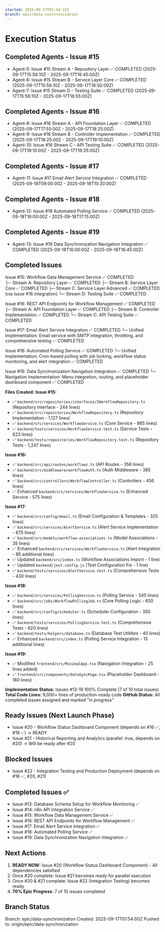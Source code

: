 ```yaml
---
started: 2025-09-17T01:54:15Z
branch: epic/data-synchronization
---
```


# Execution Status

## Completed Agents - Issue #15
- Agent-5: Issue #15 Stream A - Repository Layer ✅ COMPLETED (2025-09-17T15:56:10Z - 2025-09-17T16:45:00Z)
- Agent-6: Issue #15 Stream B - Service Layer Core ✅ COMPLETED (2025-09-17T15:56:10Z - 2025-09-17T16:50:00Z) 
- Agent-7: Issue #15 Stream D - Testing Suite ✅ COMPLETED (2025-09-17T15:56:10Z - 2025-09-17T16:55:00Z)

## Completed Agents - Issue #16
- Agent-8: Issue #16 Stream A - API Foundation Layer ✅ COMPLETED (2025-09-17T17:55:00Z - 2025-09-17T18:25:00Z)
- Agent-9: Issue #16 Stream B - Controller Implementation ✅ COMPLETED (2025-09-17T18:25:00Z - 2025-09-17T19:10:00Z) 
- Agent-10: Issue #16 Stream C - API Testing Suite ✅ COMPLETED (2025-09-17T19:10:00Z - 2025-09-17T19:35:00Z)

## Completed Agents - Issue #17
- Agent-11: Issue #17 Email Alert Service Integration ✅ COMPLETED (2025-09-18T09:00:00Z - 2025-09-18T10:30:00Z)

## Completed Agents - Issue #18
- Agent-12: Issue #18 Automated Polling Service ✅ COMPLETED (2025-09-18T16:00:00Z - 2025-09-18T17:15:00Z)

## Completed Agents - Issue #19
- Agent-13: Issue #19 Data Synchronization Navigation Integration ✅ COMPLETED (2025-09-18T16:00:00Z - 2025-09-18T16:45:00Z)

## Completed Issues
Issue #15: Workflow Data Management Service ✅ COMPLETED  
  ├─ Stream A: Repository Layer ✅ COMPLETED
  ├─ Stream B: Service Layer Core ✅ COMPLETED
  ├─ Stream C: Service Layer Advanced ✅ COMPLETED (via Issue #16 integration)
  └─ Stream D: Testing Suite ✅ COMPLETED

Issue #16: REST API Endpoints for Workflow Management ✅ COMPLETED  
  ├─ Stream A: API Foundation Layer ✅ COMPLETED
  ├─ Stream B: Controller Implementation ✅ COMPLETED
  └─ Stream C: API Testing Suite ✅ COMPLETED

Issue #17: Email Alert Service Integration ✅ COMPLETED
  └─ Unified Implementation: Email service with SMTP integration, throttling, and comprehensive testing ✅ COMPLETED

Issue #18: Automated Polling Service ✅ COMPLETED
  └─ Unified Implementation: Cron-based polling with job locking, workflow status monitoring, and alert integration ✅ COMPLETED

Issue #19: Data Synchronization Navigation Integration ✅ COMPLETED
  └─ Navigation Implementation: Menu integration, routing, and placeholder dashboard component ✅ COMPLETED

**Files Created:**
**Issue #15:**
- ✅ `backend/src/repositories/interfaces/IWorkflowRepository.ts` (Repository Interface - 244 lines)
- ✅ `backend/src/repositories/WorkflowRepository.ts` (Repository Implementation - 1,127 lines)
- ✅ `backend/src/services/WorkflowService.ts` (Core Service - 865 lines)
- ✅ `backend/tests/services/WorkflowService.test.ts` (Service Tests - 823 lines)
- ✅ `backend/tests/repositories/WorkflowRepository.test.ts` (Repository Tests - 1,247 lines)

**Issue #16:**
- ✅ `backend/src/api/routes/workflows.ts` (API Routes - 356 lines)
- ✅ `backend/src/middleware/workflowAuth.ts` (Auth Middleware - 385 lines)
- ✅ `backend/src/controllers/WorkflowController.ts` (Controllers - 456 lines)
- ✅ Enhanced `backend/src/services/WorkflowService.ts` (Enhanced Service - 575 lines)

**Issue #17:**
- ✅ `backend/src/config/email.ts` (Email Configuration & Templates - 325 lines)
- ✅ `backend/src/services/AlertService.ts` (Alert Service Implementation - 675 lines)
- ✅ `backend/src/models/workflow-associations.ts` (Model Associations - 35 lines)
- ✅ Enhanced `backend/src/services/WorkflowService.ts` (Alert Integration - 85 additional lines)
- ✅ Updated `backend/src/index.ts` (Workflow Associations Import - 1 line)
- ✅ Updated `backend/jest.config.js` (Test Configuration Fix - 1 line)
- ✅ `backend/tests/services/AlertService.test.ts` (Comprehensive Tests - 430 lines)

**Issue #18:**
- ✅ `backend/src/services/PollingService.ts` (Polling Service - 545 lines)
- ✅ `backend/src/jobs/WorkflowPollingJob.ts` (Core Polling Logic - 650 lines)
- ✅ `backend/src/config/scheduler.ts` (Scheduler Configuration - 350 lines)
- ✅ `backend/tests/services/PollingService.test.ts` (Comprehensive Tests - 620 lines)
- ✅ `backend/tests/helpers/database.ts` (Database Test Utilities - 40 lines)
- ✅ Enhanced `backend/src/index.ts` (Polling Service Integration - 15 additional lines)

**Issue #19:**
- ✅ Modified `frontend/src/MinimalApp.tsx` (Navigation Integration - 25 lines added)
- ✅ `frontend/src/components/DataSyncPage.tsx` (Placeholder Dashboard - 180 lines)

**Implementation Status:** Issues #13-19 100% Complete (7 of 10 total issues)
**Total Code Lines:** 9,000+ lines of production-ready code
**GitHub Status:** All completed issues assigned and marked "in progress"

## Ready Issues (Next Launch Phase)
- Issue #20 - Workflow Status Dashboard Component (depends on #16 ✅, #19 ✅) → READY
- Issue #21 - Historical Reporting and Analytics (parallel: true, depends on #20) → Will be ready after #20

## Blocked Issues
- Issue #22 - Integration Testing and Production Deployment (depends on #18 ✅, #20, #21)

## Completed Issues ✅
- Issue #13: Database Schema Setup for Workflow Monitoring ✅
- Issue #14: n8n API Integration Service ✅
- Issue #15: Workflow Data Management Service ✅
- Issue #16: REST API Endpoints for Workflow Management ✅
- Issue #17: Email Alert Service Integration ✅
- Issue #18: Automated Polling Service ✅
- Issue #19: Data Synchronization Navigation Integration ✅

## Next Actions
1. **READY NOW**: Issue #20 (Workflow Status Dashboard Component) - All dependencies satisfied
2. Once #20 complete: Issue #21 becomes ready for parallel execution
3. Once #20 & #21 complete: Issue #22 (Integration Testing) becomes ready
4. **70% Epic Progress**: 7 of 10 issues completed

## Branch Status
Branch: epic/data-synchronization
Created: 2025-09-17T01:54:00Z
Pushed to: origin/epic/data-synchronization